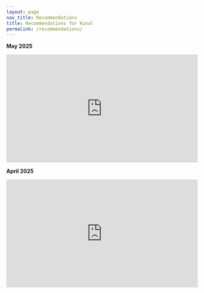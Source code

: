 ```yaml
---
layout: page
nav_title: Recommendations
title: Recommendations for Kunal
permalink: /recommendations/
---
```

<style>
   .youtube-video {
        aspect-ratio: 16 / 9;
        width: 100%;
    } 
</style>


<b>May 2025</b>

<iframe class="youtube-video" src="https://www.youtube.com/watch?v=L3z0DBd1-XA" title="YouTube video player" frameborder="0" allow="accelerometer; autoplay; clipboard-write; encrypted-media; gyroscope; picture-in-picture; web-share" referrerpolicy="strict-origin-when-cross-origin" allowfullscreen></iframe>


<b>April 2025</b>

<iframe class="youtube-video" src="https://www.youtube.com/embed/1SHYEDKzcac" title="YouTube video player" frameborder="0" allow="accelerometer; autoplay; clipboard-write; encrypted-media; gyroscope; picture-in-picture; web-share" referrerpolicy="strict-origin-when-cross-origin" allowfullscreen></iframe>

